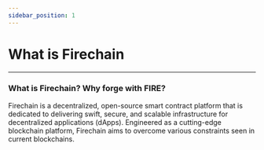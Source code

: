 ```yaml
---
sidebar_position: 1
---
```


# What is Firechain
---

### What is Firechain? Why forge with FIRE?

Firechain is a decentralized, open-source smart contract platform that is dedicated to delivering swift, secure, and scalable infrastructure for decentralized applications (dApps). Engineered as a cutting-edge blockchain platform, Firechain aims to overcome various constraints seen in current blockchains. 

<!-- What sets Firechain apart from other smart contract platforms is its emphasis on enhancing the performance of the foundational distributed ledger, ensuring there is no compromise on security in exchange for improved efficiency. -->